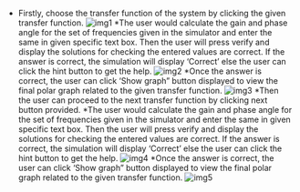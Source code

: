 * Firstly, choose the transfer function of the system by clicking the given transfer function.
![img1](https://user-images.githubusercontent.com/109040505/179454421-6b7de8a8-5b7c-40b3-a555-16f13bf385d6.PNG)
*The user would calculate the gain and phase angle for the set of frequencies given in the simulator and enter the same in given specific text box. Then the user will press verify and display the solutions for checking the entered values are correct. If the answer is correct, the simulation will display ‘Correct’ else the user can click the hint button to get the help.
![img2](https://user-images.githubusercontent.com/109040505/179454425-5d460f90-166d-4e4d-9a8d-551f57434e2b.PNG)
*Once the answer is correct, the user can click ‘Show graph” button displayed to view the final polar graph related to the given transfer function.
![img3](https://user-images.githubusercontent.com/109040505/179454427-0f4c725f-82b2-4d34-a48f-1037ad909d5e.PNG)
*Then the user can proceed to the next transfer function by clicking next button provided.
*The user would calculate the gain and phase angle for the set of frequencies given in the simulator and enter the same in given specific text box. Then the user will press verify and display the solutions for checking the entered values are correct. If the answer is correct, the simulation will display ‘Correct’ else the user can click the hint button to get the help.
![img4](https://user-images.githubusercontent.com/109040505/179454431-a142a9fd-e217-4b0f-94e1-91ae69195599.PNG)
*Once the answer is correct, the user can click ‘Show graph” button displayed to view the final polar graph related to the given transfer function.
![img5](https://user-images.githubusercontent.com/109040505/179454432-7847f5a9-0432-4480-a080-e50cfae3a706.PNG) 
